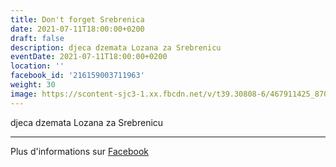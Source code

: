 ```yaml
---
title: Don't forget Srebrenica
date: 2021-07-11T18:00:00+0200
draft: false
description: djeca dzemata Lozana za Srebrenicu
eventDate: 2021-07-11T18:00:00+0200
location: ''
facebook_id: '216159003711963'
weight: 30
image: https://scontent-sjc3-1.xx.fbcdn.net/v/t39.30808-6/467911425_8702124949883247_8451066247417132989_n.jpg?_nc_cat=103&ccb=1-7&_nc_sid=9e60e4&_nc_ohc=nc513FnBvnAQ7kNvwFStI5s&_nc_oc=AdkSS07aMFrkQUcAs67zGL5wLsq4F56YQBLGYZ0ck04QpHT5WOWsU2QGvrb1_yY3NLw&_nc_zt=23&_nc_ht=scontent-sjc3-1.xx&edm=ABTKTjYEAAAA&_nc_gid=ij-Ntx1DKG2o_fIEn_UvlQ&_nc_tpa=Q5bMBQGL3ZO7r4NpHf5pB1D8VbdFL9gVDMiiKu5EOXTc4d7Z9lEQ4pCZZ2xZOuh4RPPvhvDEssLns64uTA&oh=00_AfcnS0sONvhUWi9mYpLTBvIJ1b6b5hSePlfvNqh5R1pfEQ&oe=68FF8859
---
```


djeca dzemata Lozana za Srebrenicu

---

Plus d'informations sur [Facebook](https://facebook.com/events/216159003711963)